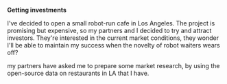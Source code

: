**Getting investments**


I've decided to open a small robot-run cafe in Los Angeles. The project is promising but expensive, so my partners and I decided to try and attract investors. They're interested in the current market conditions, they wonder I'll be able to maintain my success when the novelty of robot waiters wears off?

my partners have asked me to prepare some market research, by using the open-source data on restaurants in LA that I have.
